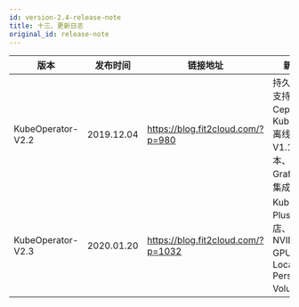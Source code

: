 ```yaml
---
id: version-2.4-release-note
title: 十三、更新日志
original_id: release-note
---
```




| 版本 | 发布时间 | 链接地址 | 新功能 |
| ---- | ---- | ---- | ---- |
| KubeOperator-V2.2 |2019.12.04|https://blog.fit2cloud.com/?p=980| 持久化存储支持Ceph、Kubernetes离线包支持 V1.16 版本、在Grafana中集成Loki等|
| KubeOperator-V2.3 |2020.01.20|https://blog.fit2cloud.com/?p=1032|Kubeapps Plus应用商店、支持NVIDIA GPU、支持Local Persistent Volumes等|